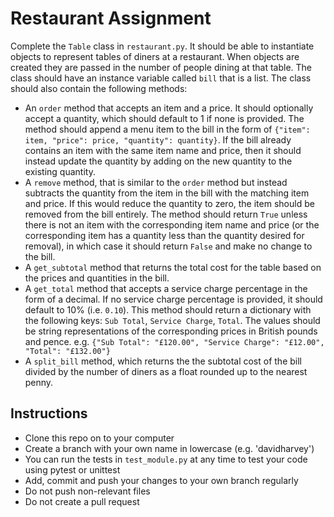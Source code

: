 # Restaurant Assignment

Complete the `Table` class in `restaurant.py`. It should be able to instantiate objects to represent tables of diners at a restaurant.  When objects are created they are passed in the number of people dining at that table.  The class should have an instance variable called `bill` that is a list.  The class should also contain the following methods:
- An `order` method that accepts an item and a price.  It should optionally accept a quantity, which should default to 1 if none is provided.  The method should append a menu item to the bill in the form of `{"item": item, "price": price, "quantity": quantity}`.  If the bill already contains an item with the same item name and price, then it should instead update the quantity by adding on the new quantity to the existing quantity.
- A `remove` method, that is similar to the `order` method but instead subtracts the quantity from the item in the bill with the matching item and price.  If this would reduce the quantity to zero, the item should be removed from the bill entirely.  The method should return `True` unless there is not an item with the corresponding item name and price (or the corresponding item has a quantity less than the quantity desired for removal), in which case it should return `False` and make no change to the bill.
- A `get_subtotal` method that returns the total cost for the table based on the prices and quantities in the bill.
- A `get_total` method that accepts a service charge percentage in the form of a decimal.  If no service charge percentage is provided, it should default to 10% (i.e. `0.10`).  This method should return a dictionary with the following keys: `Sub Total`, `Service Charge`, `Total`.  The values should be string representations of the corresponding prices in British pounds and pence.  e.g. `{"Sub Total": "£120.00", "Service Charge": "£12.00", "Total": "£132.00"}`
- A `split_bill` method, which returns the the subtotal cost of the bill divided by the number of diners as a float rounded up to the nearest penny.

## Instructions

- Clone this repo on to your computer
- Create a branch with your own name in lowercase (e.g. 'davidharvey')
- You can run the tests in `test_module.py` at any time to test your code using pytest or unittest
- Add, commit and push your changes to your own branch regularly
- Do not push non-relevant files
- Do not create a pull request
